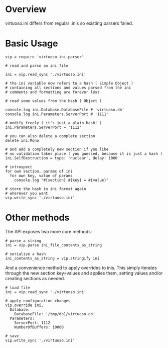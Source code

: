 
# Overview

virtuoso.ini differs from regular .inis so existing parsers failed.

# Basic Usage

    vip = require 'virtuoso-ini-parser'
    
    # read and parse an ini file
    
    ini = vip.read_sync './virtuoso.ini'
    
    # the ini variable now refers to a hash ( simple Object )
    # containing all sections and values parsed from the ini
    # comments and formatting are forever lost
    
    # read some values from the hash ( Object )
    
    console.log ini.Database.DatabaseFile # 'virtuoso.db'
    console.log ini.Parameters.ServerPort # '1111'
    
    # modify freely ( it's just a plain hash! )
    ini.Parameters.ServerPort = '1112'
    
    # you can also delete a complete section
    delete ini.Mono
    
    # and add a completely new section if you like
    # no validation takes place ( you guessed, because it is just a hash )
    ini.SelfDestruction = type: 'nuclear', delay: 1000
    
    # introspect
    for own section, params of ini
      for own key, value of params
        console.log "#{section}.#{key} = #{value}"
    
    # store the hash in ini format again
    # wherever you want
    vip.write_sync './virtuoso.ini'


# Other methods

The API exposes two more core methods:

    # parse a string
    ini = vip.parse ini_file_contents_as_string

    # serialize a hash
    ini_contents_as_string = vip.stringify ini


And a convenience method to apply overrides to inis.
This simply iterates through the new section.key=values
and applies them, setting values and/or creating sections
as needed.

    # load file
    ini = vip.read_sync './virtuoso.ini'
    
    # apply configuration changes
    vip.override ini,
      Database:
        DatabaseFile: '/tmp/db1/virtuoso.db'
      Parameters:
        ServerPort: 1112
        NumberOfBuffers: 10000
    
    # save
    vip.write_sync './virtuoso.ini'


